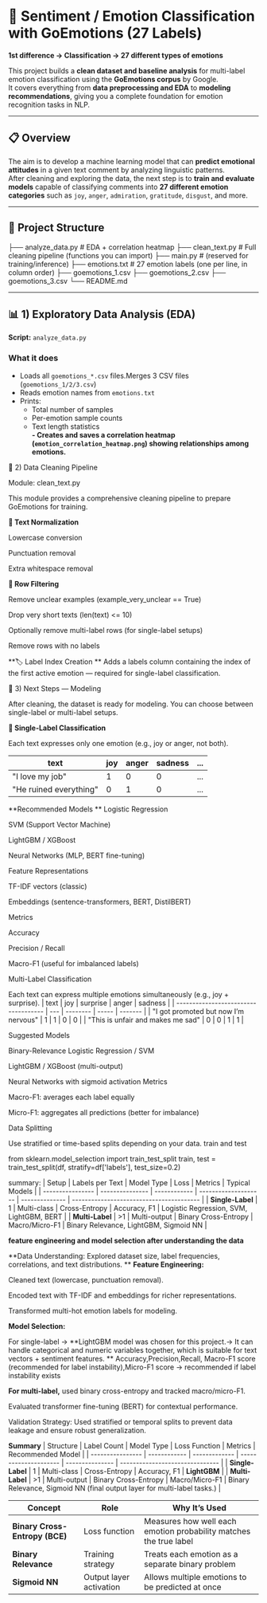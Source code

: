 # 🧠 Sentiment / Emotion Classification with GoEmotions (27 Labels)

**1st difference → Classification → 27 different types of emotions**

This project builds a **clean dataset and baseline analysis** for multi-label emotion classification using the **GoEmotions corpus** by Google.  
It covers everything from **data preprocessing and EDA** to **modeling recommendations**, giving you a complete foundation for emotion recognition tasks in NLP.

---

## 📋 Overview

The aim is to develop a machine learning model that can **predict emotional attitudes** in a given text comment by analyzing linguistic patterns.  
After cleaning and exploring the data, the next step is to **train and evaluate models** capable of classifying comments into **27 different emotion categories** such as `joy`, `anger`, `admiration`, `gratitude`, `disgust`, and more.

---

## 📁 Project Structure

├── analyze_data.py # EDA + correlation heatmap
├── clean_text.py # Full cleaning pipeline (functions you can import)
├── main.py # (reserved for training/inference)
├── emotions.txt # 27 emotion labels (one per line, in column order)
├── goemotions_1.csv
├── goemotions_2.csv
├── goemotions_3.csv
└── README.md


---

## 📊 1) Exploratory Data Analysis (EDA)

**Script:** `analyze_data.py`

### What it does
- Loads all `goemotions_*.csv` files.Merges 3 CSV files (`goemotions_1/2/3.csv`)
- Reads emotion names from `emotions.txt`  
- Prints:
  - Total number of samples  
  - Per-emotion sample counts  
  - Text length statistics  
**- Creates and saves a **correlation heatmap** (`emotion_correlation_heatmap.png`) showing relationships among emotions.**

🧹 2) Data Cleaning Pipeline

Module: clean_text.py

This module provides a comprehensive cleaning pipeline to prepare GoEmotions for training.

**🧽 Text Normalization**

Lowercase conversion

Punctuation removal

Extra whitespace removal

**🧩 Row Filtering**

Remove unclear examples (example_very_unclear == True)

Drop very short texts (len(text) <= 10)

Optionally remove multi-label rows (for single-label setups)

Remove rows with no labels

**🏷️ Label Index Creation
**
Adds a labels column containing the index of the first active emotion — required for single-label classification.

🧪 3) Next Steps — Modeling

After cleaning, the dataset is ready for modeling.
You can choose between single-label or multi-label setups.

**🔹 Single-Label Classification**

Each text expresses only one emotion (e.g., joy or anger, not both).

| text                   | joy | anger | sadness | ... |
| ---------------------- | --- | ----- | ------- | --- |
| "I love my job"        | 1   | 0     | 0       | ... |
| "He ruined everything" | 0   | 1     | 0       | ... |


**Recommended Models
**
Logistic Regression

SVM (Support Vector Machine)

LightGBM / XGBoost

Neural Networks (MLP, BERT fine-tuning)

Feature Representations

TF-IDF vectors (classic)

Embeddings (sentence-transformers, BERT, DistilBERT)

Metrics

Accuracy

Precision / Recall

Macro-F1 (useful for imbalanced labels)

Multi-Label Classification

Each text can express multiple emotions simultaneously (e.g., joy + surprise).
| text                                 | joy | surprise | anger | sadness |
| ------------------------------------ | --- | -------- | ----- | ------- |
| "I got promoted but now I’m nervous" | 1   | 1        | 0     | 0       |
| "This is unfair and makes me sad"    | 0   | 0        | 1     | 1       |

Suggested Models

Binary-Relevance Logistic Regression / SVM

LightGBM / XGBoost (multi-output)

Neural Networks with sigmoid activation
Metrics

Macro-F1: averages each label equally

Micro-F1: aggregates all predictions (better for imbalance)



Data Splitting

Use stratified or time-based splits depending on your data. train and test

from sklearn.model_selection import train_test_split
train, test = train_test_split(df, stratify=df['labels'], test_size=0.2)

summary: 
| Setup            | Labels per Text | Model Type   | Loss                 | Metrics        | Typical Models                           |
| ---------------- | --------------- | ------------ | -------------------- | -------------- | ---------------------------------------- |
| **Single-Label** | 1               | Multi-class  | Cross-Entropy        | Accuracy, F1   | Logistic Regression, SVM, LightGBM, BERT |
| **Multi-Label**  | >1              | Multi-output | Binary Cross-Entropy | Macro/Micro-F1 | Binary Relevance, LightGBM, Sigmoid NN   |

**feature engineering and model selection after understanding the data**

**Data Understanding: Explored dataset size, label frequencies, correlations, and text distributions.
**
**Feature Engineering:**

Cleaned text (lowercase, punctuation removal).

Encoded text with TF-IDF and embeddings for richer representations.

Transformed multi-hot emotion labels for modeling.

**Model Selection:**

For single-label -> **LightGBM model was chosen for this project.-> It can handle categorical and numeric variables together, which is suitable for text vectors + sentiment features.
**
Accuracy,Precision,Recall, Macro-F1 score (recommended for label instability),Micro-F1 score -> recommended if label instability exists

**For multi-label,** used binary cross-entropy and tracked macro/micro-F1.

Evaluated transformer fine-tuning (BERT) for contextual performance.

Validation Strategy: Used stratified or temporal splits to prevent data leakage and ensure robust generalization.

**Summary**
| Structure        | Label Count | Model Type   | Loss Function         | Metrics        | Recommended Model              |
| ---------------- | ------------ | ------------- | --------------------- | --------------- | ------------------------------- |
| **Single-Label** | 1            | Multi-class   | Cross-Entropy         | Accuracy, F1    | **LightGBM**                    |
| **Multi-Label**  | >1           | Multi-output  | Binary Cross-Entropy  | Macro/Micro-F1  | Binary Relevance, Sigmoid NN (final output layer for multi-label tasks.)   |


| Concept                        | Role                    | Why It’s Used                                                     |
| ------------------------------ | ----------------------- | ----------------------------------------------------------------- |
| **Binary Cross-Entropy (BCE)** | Loss function           | Measures how well each emotion probability matches the true label |
| **Binary Relevance**           | Training strategy       | Treats each emotion as a separate binary problem                  |
| **Sigmoid NN**                 | Output layer activation | Allows multiple emotions to be predicted at once                  |
